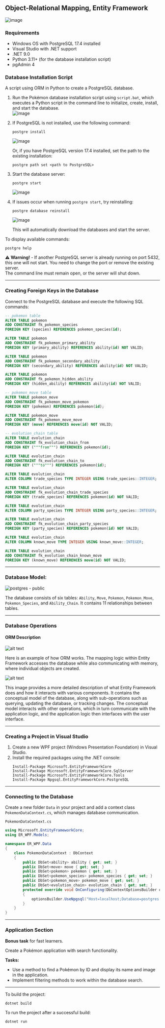 ## Object-Relational Mapping, Entity Framework
![image](https://github.com/user-attachments/assets/918339ab-c143-4f31-b718-c8f21b5ddb94)

### Requirements
- Windows OS with PostgreSQL 17.4 installed
- Visual Studio with .NET support
- .NET 9.0
- Python 3.11+ (for the database installation script)
- pgAdmin 4

### Database Installation Script
A script using ORM in Python to create a PostgreSQL database.

1. Run the Pokémon database installation script using `script.bat`, which executes a Python script in the command line to initialize, create, install, and start the database.  
   ![image](https://github.com/user-attachments/assets/08bcaf06-604c-4c96-a7a3-9b784b91ab85)

2. If PostgreSQL is not installed, use the following command:
   ```
   postgre install 
   ```
   ![image](https://github.com/user-attachments/assets/8e8c917b-a4b3-4a4e-be3b-77618d5b2ff9)

   Or, if you have PostgreSQL version 17.4 installed, set the path to the existing installation:
   ```
   postgre path set <path to PostgreSQL> 
   ``` 
3. Start the database server:
   ``` 
   postgre start
   ```
   ![image](https://github.com/user-attachments/assets/f097fa33-2c87-4ace-87f1-c8ce78e50d34)

4. If issues occur when running `postgre start`, try reinstalling:
   ```
   postgre database reinstall
   ``` 
   ![image](https://github.com/user-attachments/assets/badc3ccf-2e45-41aa-913f-9fac5e0231f4)

   This will automatically download the databases and start the server.

To display available commands:
   ```
   postgre help
   ```

⚠ **Warning!** - If another PostgreSQL server is already running on port 5432, this one will not start. You need to change the port or remove the existing server.  
The command line must remain open, or the server will shut down.

---

### Creating Foreign Keys in the Database
Connect to the PostgreSQL database and execute the following SQL commands:
```SQL
-- pokemon table
ALTER TABLE pokemon
ADD CONSTRAINT fk_pokemon_species
FOREIGN KEY (species) REFERENCES pokemon_species(id);

ALTER TABLE pokemon
ADD CONSTRAINT fk_pokemon_primary_ability
FOREIGN KEY (primary_ability) REFERENCES ability(id) NOT VALID;

ALTER TABLE pokemon
ADD CONSTRAINT fk_pokemon_secondary_ability
FOREIGN KEY (secondary_ability) REFERENCES ability(id) NOT VALID;

ALTER TABLE pokemon
ADD CONSTRAINT fk_pokemon_hidden_ability
FOREIGN KEY (hidden_ability) REFERENCES ability(id) NOT VALID;

-- pokemon_move table
ALTER TABLE pokemon_move
ADD CONSTRAINT fk_pokemon_move_pokemon
FOREIGN KEY (pokemon) REFERENCES pokemon(id);

ALTER TABLE pokemon_move
ADD CONSTRAINT fk_pokemon_move_move
FOREIGN KEY (move) REFERENCES move(id) NOT VALID;

-- evolution_chain table
ALTER TABLE evolution_chain
ADD CONSTRAINT fk_evolution_chain_from
FOREIGN KEY ("""from""") REFERENCES pokemon(id);

ALTER TABLE evolution_chain
ADD CONSTRAINT fk_evolution_chain_to
FOREIGN KEY ("""to""") REFERENCES pokemon(id);

ALTER TABLE evolution_chain 
ALTER COLUMN trade_species TYPE INTEGER USING trade_species::INTEGER;

ALTER TABLE evolution_chain
ADD CONSTRAINT fk_evolution_chain_trade_species
FOREIGN KEY (trade_species) REFERENCES pokemon(id) NOT VALID;

ALTER TABLE evolution_chain 
ALTER COLUMN party_species TYPE INTEGER USING party_species::INTEGER;

ALTER TABLE evolution_chain
ADD CONSTRAINT fk_evolution_chain_party_species
FOREIGN KEY (party_species) REFERENCES pokemon(id) NOT VALID;

ALTER TABLE evolution_chain 
ALTER COLUMN known_move TYPE INTEGER USING known_move::INTEGER;

ALTER TABLE evolution_chain
ADD CONSTRAINT fk_evolution_chain_known_move
FOREIGN KEY (known_move) REFERENCES move(id) NOT VALID;

```

---

### Database Model:

![postgres - public](https://github.com/user-attachments/assets/5e480fbb-a9b4-448a-a6de-60d3647827e9)

The database consists of six tables: `Ability`, `Move`, `Pokemon`, `Pokemon_Move`, `Pokemon_Species`, and `Ability_Chain`. It contains 11 relationships between tables.

---
### Database Operations  
#### ORM Description  
![alt text](https://miro.medium.com/v2/resize:fit:4800/format:webp/1*vK7NzagpDws_lSJYeKV8Yw.png)  

Here is an example of how ORM works. The mapping logic within Entity Framework accesses the database while also communicating with memory, where individual objects are created.  

![alt text](https://www.tutorialspoint.com/entity_framework/images/conceptual_model.jpg)  

This image provides a more detailed description of what Entity Framework does and how it interacts with various components. It contains the conceptual model of the database, along with sub-operations such as querying, updating the database, or tracking changes. The conceptual model interacts with other operations, which in turn communicate with the application logic, and the application logic then interfaces with the user interface.

---

### Creating a Project in Visual Studio
1. Create a new WPF project (Windows Presentation Foundation) in Visual Studio.
2. Install the required packages using the .NET console:
   ```
   Install-Package Microsoft.EntityFrameworkCore
   Install-Package Microsoft.EntityFrameworkCore.SqlServer
   Install-Package Microsoft.EntityFrameworkCore.Tools
   Install-Package Npgsql.EntityFrameworkCore.PostgreSQL
   ```

---

### Connecting to the Database
Create a new folder `Data` in your project and add a context class `PokemonDataContext.cs`, which manages database communication.

`PokemonDataContext.cs`
```C#
using Microsoft.EntityFrameworkCore;
using ER_WPF.Models;

namespace ER_WPF.Data
{
    class PokemonDataContext : DbContext
    {
        public DbSet<ability> ability { get; set; }
        public DbSet<move> move { get; set; }
        public DbSet<pokemon> pokemon { get; set; }
        public DbSet<pokemon_species> pokemon_species { get; set; }
        public DbSet<pokemon_move> pokemon_move { get; set; }
        public DbSet<evolution_chain> evolution_chain { get; set; }
        protected override void OnConfiguring(DbContextOptionsBuilder optionsBuilder)
        {
            optionsBuilder.UseNpgsql("Host=localhost;Database=postgres;Username=postgres;Password=");
        }
    }
}
```

---

### Application Section
**Bonus task** for fast learners.

Create a Pokémon application with search functionality.

**Tasks:**
- Use a method to find a Pokémon by ID and display its name and image in the application.
- Implement filtering methods to work within the database search.

---

To build the project:
```
dotnet build
```

To run the project after a successful build:
```
dotnet run

